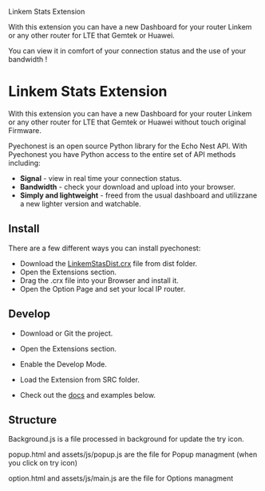 Linkem Stats Extension

With this extension you can have a new Dashboard for your router Linkem or any other router for LTE that Gemtek or Huawei.

You can view it in comfort of your connection status and the use of your bandwidth !



# Linkem Stats Extension

With this extension you can have a new Dashboard for your router Linkem or any other router for LTE that Gemtek or Huawei without touch original Firmware.

Pyechonest is an open source Python library for the Echo Nest API.  With Pyechonest you have Python access to the entire set of API methods including:

* **Signal** - view in real time your connection status.
* **Bandwidth** - check your download and upload into your browser.
* **Simply and lightweight** - freed from the usual dashboard and utilizzane a new lighter version and watchable.

## Install
There are a few different ways you can install pyechonest:

* Download the [LinkemStasDist.crx](https://github.com/fedyfausto/Linkem-Stats/blob/master/dist/LinkemStasDist.crx) file from dist folder.
* Open the Extensions section. 
* Drag the .crx file into your Browser and install it.
* Open the Option Page and set your local IP router.
   
## Develop
* Download or Git the project.
* Open the Extensions section.
* Enable the Develop Mode.
* Load the Extension from SRC folder.

* Check out the [docs](http://echonest.github.com/pyechonest/) and examples below.

## Structure

Background.js is a file processed in background for update the try icon.

popup.html and assets/js/popup.js are the file for Popup managment (when you click on try icon)

option.html and assets/js/main.js are the file for Options managment